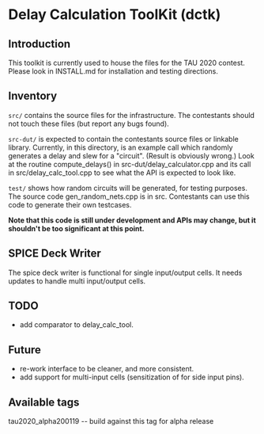 # Delay Calculation ToolKit (dctk)

## Introduction

This toolkit is currently used to house the files for the TAU 2020 contest.
Please look in INSTALL.md for installation and testing directions.

## Inventory
`src/` contains the source files for the infrastructure. The contestants
should not touch these files (but report any bugs found).

`src-dut/` is expected to contain the contestants source files or
linkable library.  Currently, in this directory, is an example call
which randomly generates a delay and slew for a "circuit".  (Result is
obviously wrong.)  Look at the routine compute_delays() in
src-dut/delay_calculator.cpp and its call in src/delay_calc_tool.cpp
to see what the API is expected to look like.

`test/` shows how random circuits will be generated, for testing
purposes. The source code gen_random_nets.cpp is in src.  Contestants
can use this code to generate their own testcases.

**Note that this code is still under development and APIs may change,
   but it shouldn't be too significant at this point.**

## SPICE Deck Writer

The spice deck writer is functional for single input/output cells.
It needs updates to handle multi input/output cells.

## TODO
* add comparator to delay_calc_tool.

## Future
* re-work interface to be cleaner, and more consistent.
* add support for multi-input cells (sensitization of for side input pins).

## Available tags

tau2020_alpha200119 -- build against this tag for alpha release


